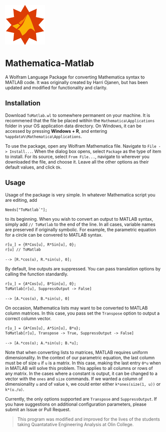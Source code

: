 <img src="/tomatlab.svg" width="128">

# Mathematica-Matlab
A Wolfram Language Package for converting Mathematica syntax to MATLAB code. It was originally created by Harri Ojanen, but has been updated and modified for functionality and clarity.

## Installation
Download `ToMatlab.wl` to somewhere permanent on your machine. It is recommened that the file be placed witihin the `Mathematica\Applications` folder in your OS application data directory. On Windows, it can be accessed by pressing **Windows + R**, and entering `%appdata%\Mathematica\Applications`.

To use the package, open any Wolfram Mathematica file. Navigate to `File -> Install...`. When the dialog box opens, select `Package` as the type of item to install. For its source, select `From File...`, navigate to wherever you downloaded the file, and choose it. Leave all the other options as their default values, and click `Ok`.

## Usage
Usage of the package is very simple. In whatever Mathematica script you are editing, add

```
Needs["ToMatlab`"];
```

to its beginning. When you wish to convert an output to MATLAB syntax, simply add `// ToMatlab` to the end of the line. In all cases, variable names are preserved if originally symbolic. For example, the parametric equation for a circle can be convered to MATLAB syntax.

```
r[u_] = {R*Cos[u], R*Sin[u], 0};
r[u] // ToMatlab

--> [R.*cos(u), R.*sin(u), 0];
```

By default, line outputs are suppressed. You can pass translation options by calling the function standardly.

```
r[u_] = {A*Cos[u], B*Sin[u], 0};
ToMatlab[r[u], SuppressOutput -> False]

--> [A.*cos(u), B.*sin(u), 0]
```

On occasion, Mathematica lists may want to be converted to MATLAB column matrices. In this case, you pass set the `Transpose` option to output a correct column vector.

```
r[u_] = {A*Cos[u], A*Sin[u], B*u};
ToMatlab[r[u], Transpose -> True, SuppressOutput -> False]

--> [A.*cos(u); A.*sin(u); B.*u];
```

Note that when converting lists to matrices, MATLAB requires uniform dimensionality. In the context of our parametric equation, the last column must be of size `u` if `u` is a matrix. In this case, making the last entry `0*u` when in MATLAB will solve this problem. This applies to all columns or rows of any matrix. In the cases where a constant is output, it can be changed to a vector with the `ones` and `size` commands. If we wanted a column of dimensionality `u` and of value `k`, we could enter either `k*ones(size(1, u))` or `k*(u./u)`.

Currently, the only options supported are `Transpose` and `SuppressOutput`. If you have suggestions on additional configuration parameters, please submit an Issue or Pull Request.

> This program was modified and improved for the lives of the students taking Quantatative Engineering Analysis at Olin College.
